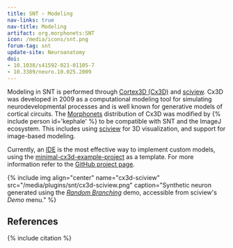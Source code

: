 ```yaml
---
title: SNT › Modeling
nav-links: true
nav-title: Modeling
artifact: org.morphonets:SNT
icon: /media/icons/snt.png
forum-tag: snt
update-site: Neuroanatomy
doi:
- 10.1038/s41592-021-01105-7
- 10.3389/neuro.10.025.2009
---
```


Modeling in SNT is performed through [Cortex3D (Cx3D)](https://github.com/morphonets/cx3d) and [sciview](/plugins/sciview). Cx3D was developed in 2009 as a computational modeling tool for simulating neurodevelopmental processes and is well known for generative models of cortical circuits. The [Morphonets](http://morphonets.org) distribution of Cx3D was modified by {% include person id='kephale' %} to be compatible with SNT and the ImageJ ecosystem. This includes using [sciview](/plugins/sciview) for 3D visualization, and support for image-based modeling.

Currently, an [IDE](/develop/ides) is the most effective way to implement custom models, using the [minimal-cx3d-example-project](https://github.com/morphonets/minimal-cx3d-example-project) as a template. For more information refer to the [GitHub project page](https://github.com/morphonets/cx3d).

{% include img align="center" name="cx3d-sciview" src="/media/plugins/snt/cx3d-sciview.png" caption="Synthetic neuron generated using the *[Random Branching](https://github.com/morphonets/cx3d/blob/master/src/main/java/sc/iview/cx3d/commands/RandomBranchingDemo.java)* demo, accessible from sciview's *Demo* menu." %}

## References

{% include citation %}
